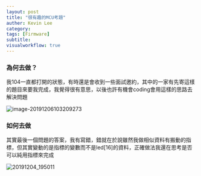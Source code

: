 ```yaml
---
layout: post
title: "很有趣的MCU考題"
auther: Kevin Lee
category: 
tags: [Firmware]
subtitle:
visualworkflow: true
---
```


### 為何去做？

我104一直都打開的狀態，有時還是會收到一些面試邀約，其中的一家有先寄這樣的題目來要我完成，我覺得很有意思，以後也許有機會coding會用這樣的思路去解決問題

![image-20191206103209273]({{site.baseurl}}/img/image-20191206103209273.png)

### 如何去做

其實最後一個問題的答案，我有寫錯，錯就在於說雖然我做相似資料有搬動的指標，但其實變動的是指標的變數而不是led[16]的資料，正確做法我還在思考是否可以純用指標來完成

![20191204_195011]({{site.baseurl}}/img/20191204_195011.jpg)